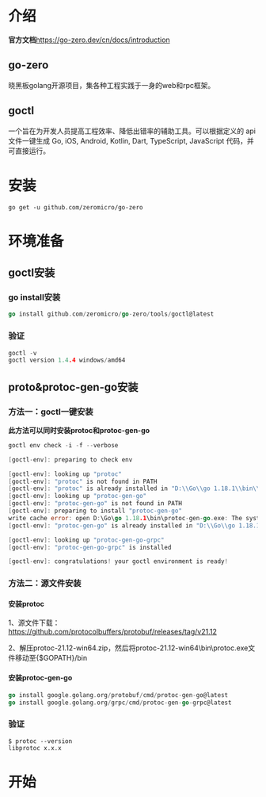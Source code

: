 # 介绍

**官方文档**https://go-zero.dev/cn/docs/introduction

## go-zero

晓黑板golang开源项目，集各种工程实践于一身的web和rpc框架。

## goctl

一个旨在为开发人员提高工程效率、降低出错率的辅助工具。可以根据定义的 api 文件一键生成 Go, iOS, Android, Kotlin, Dart, TypeScript, JavaScript 代码，并可直接运行。

# 安装

```
go get -u github.com/zeromicro/go-zero
```

# 环境准备

## goctl安装

### go install安装

```go
go install github.com/zeromicro/go-zero/tools/goctl@latest
```

### 验证

```go
goctl -v
goctl version 1.4.4 windows/amd64
```

## proto&protoc-gen-go安装

### 方法一：goctl一键安装

**此方法可以同时安装protoc和protoc-gen-go**

```go
goctl env check -i -f --verbose

[goctl-env]: preparing to check env

[goctl-env]: looking up "protoc"          
[goctl-env]: "protoc" is not found in PATH
[goctl-env]: "protoc" is already installed in "D:\\Go\\go 1.18.1\\bin\\protoc.exe"
[goctl-env]: looking up "protoc-gen-go"
[goctl-env]: "protoc-gen-go" is not found in PATH
[goctl-env]: preparing to install "protoc-gen-go"
write cache error: open D:\Go\go 1.18.1\bin\protoc-gen-go.exe: The system cannot find the file specified.
[goctl-env]: "protoc-gen-go" is already installed in "D:\\Go\\go 1.18.1\\bin\\protoc-gen-go.exe"

[goctl-env]: looking up "protoc-gen-go-grpc"
[goctl-env]: "protoc-gen-go-grpc" is installed

[goctl-env]: congratulations! your goctl environment is ready!

```

### 方法二：源文件安装

#### 安装protoc

1、源文件下载：https://github.com/protocolbuffers/protobuf/releases/tag/v21.12

2、解压protoc-21.12-win64.zip，然后将protoc-21.12-win64\bin\protoc.exe文件移动至{$GOPATH}/bin

#### 安装protoc-gen-go

```go
go install google.golang.org/protobuf/cmd/protoc-gen-go@latest
go install google.golang.org/grpc/cmd/protoc-gen-go-grpc@latest
```

### 验证

```
$ protoc --version
libprotoc x.x.x
```

# 开始



